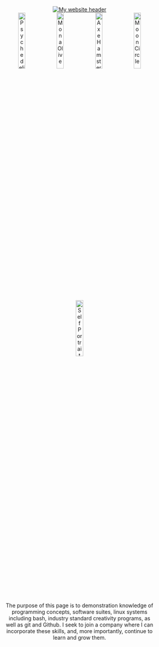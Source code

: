 <div align="center" style="padding:0%;">
	<a href="https://tylereshelman.com/" target="_blank">
		<img src="https://tylereshelman.com/img/website_header.png" alt="My website header"/>
	</a>
</div>
<div align="center" style="padding:0%;">
	<img src="https://tylereshelman.com/img/Book_R&J.png" width="19.5%" alt="Psychedelic Book Cover"/>
	<img src="https://tylereshelman.com/img/MonaOlive.jpg" width="19.5%" alt="Mona Olive"/>
	<img src="https://tylereshelman.com/img/Hampster_Axe_big.png" width="19.5%" alt="Axe Hamster"/>
	<img src="https://tylereshelman.com/img/Moon_Circle.jpg" width="19.5%" alt="Moon Circle"/>
	<img src="https://tylereshelman.com/img/Self-Portrait.jpg" width="19.5%" alt="Self Portrait"/>
</div>

#
<p style="text-align:center; margin:0% 10%;">
The purpose of this page is to demonstration knowledge of programming concepts, software suites, linux systems including bash, industry standard creativity programs, as well as git and Github. I seek to join a company where I can incorporate these skills, and, more importantly, continue to learn and grow them.
</p>